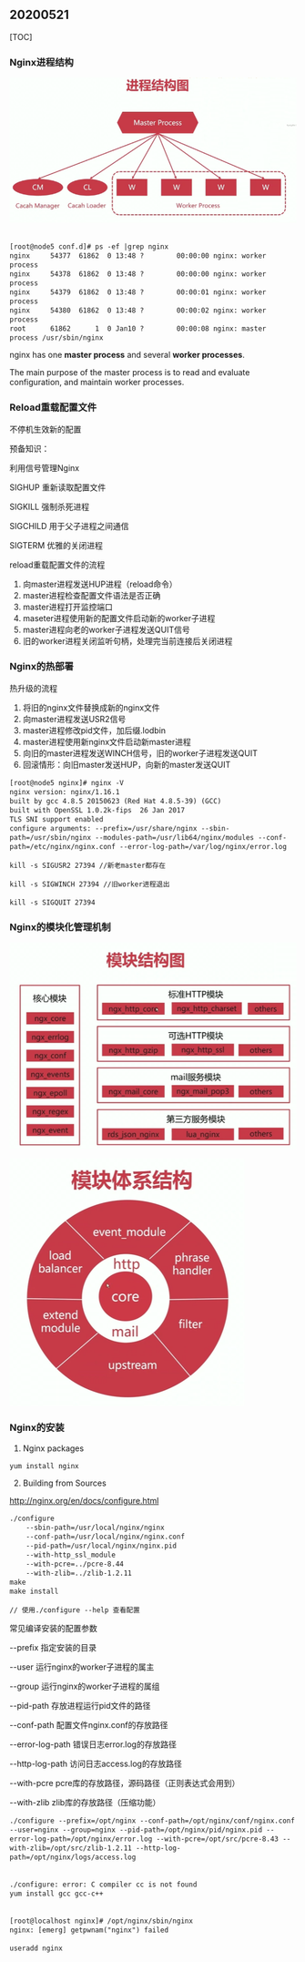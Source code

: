## 20200521

[TOC]

### Nginx进程结构

![img](pics/nginx_20200521/企业微信截图_1590395034892.png)


```shell

[root@node5 conf.d]# ps -ef |grep nginx
nginx     54377  61862  0 13:48 ?        00:00:00 nginx: worker process
nginx     54378  61862  0 13:48 ?        00:00:00 nginx: worker process
nginx     54379  61862  0 13:48 ?        00:00:01 nginx: worker process
nginx     54380  61862  0 13:48 ?        00:00:02 nginx: worker process
root      61862      1  0 Jan10 ?        00:00:08 nginx: master process /usr/sbin/nginx

```

nginx has one **master process** and several **worker processes**. 

The main purpose of the master process is to read and evaluate configuration, and maintain worker processes.



### Reload重载配置文件

不停机生效新的配置



预备知识：

利用信号管理Nginx

SIGHUP 重新读取配置文件

SIGKILL  强制杀死进程

SIGCHILD 用于父子进程之间通信

SIGTERM 优雅的关闭进程



reload重载配置文件的流程

1. 向master进程发送HUP进程（reload命令）
2. master进程检查配置文件语法是否正确
3. master进程打开监控端口
4. maseter进程使用新的配置文件启动新的worker子进程
5. master进程向老的worker子进程发送QUIT信号
6. 旧的worker进程关闭监听句柄，处理完当前连接后关闭进程



### Nginx的热部署

热升级的流程

1. 将旧的nginx文件替换成新的nginx文件
2. 向master进程发送USR2信号
3. master进程修改pid文件，加后缀.lodbin
4. master进程使用新nginx文件启动新master进程
5. 向旧的master进程发送WINCH信号，旧的worker子进程发送QUIT
6. 回滚情形：向旧master发送HUP，向新的master发送QUIT

```shell
[root@node5 nginx]# nginx -V
nginx version: nginx/1.16.1
built by gcc 4.8.5 20150623 (Red Hat 4.8.5-39) (GCC) 
built with OpenSSL 1.0.2k-fips  26 Jan 2017
TLS SNI support enabled
configure arguments: --prefix=/usr/share/nginx --sbin-path=/usr/sbin/nginx --modules-path=/usr/lib64/nginx/modules --conf-path=/etc/nginx/nginx.conf --error-log-path=/var/log/nginx/error.log 

kill -s SIGUSR2 27394 //新老master都存在

kill -s SIGWINCH 27394 //旧worker进程退出

kill -s SIGQUIT 27394
```



### Nginx的模块化管理机制

![img](pics/nginx_20200521/企业微信截图_15903951297735.png)

![img](pics/nginx_20200521/企业微信截图_15903951697999.png)

### Nginx的安装

1. Nginx packages

```shell
yum install nginx
```

2. Building from Sources

http://nginx.org/en/docs/configure.html

```shell
./configure
    --sbin-path=/usr/local/nginx/nginx
    --conf-path=/usr/local/nginx/nginx.conf
    --pid-path=/usr/local/nginx/nginx.pid
    --with-http_ssl_module
    --with-pcre=../pcre-8.44
    --with-zlib=../zlib-1.2.11
make
make install

// 使用./configure --help 查看配置
```

常见编译安装的配置参数

--prefix	指定安装的目录

--user	运行nginx的worker子进程的属主

--group	运行nginx的worker子进程的属组

--pid-path	存放进程运行pid文件的路径

--conf-path	配置文件nginx.conf的存放路径

--error-log-path	错误日志error.log的存放路径

--http-log-path	访问日志access.log的存放路径

--with-pcre	pcre库的存放路径，源码路径（正则表达式会用到）

--with-zlib	zlib库的存放路径（压缩功能）



``` shell
./configure --prefix=/opt/nginx --conf-path=/opt/nginx/conf/nginx.conf --user=nginx --group=nginx --pid-path=/opt/nginx/pid/nginx.pid --error-log-path=/opt/nginx/error.log --with-pcre=/opt/src/pcre-8.43 --with-zlib=/opt/src/zlib-1.2.11 --http-log-path=/opt/nginx/logs/access.log


./configure: error: C compiler cc is not found
yum install gcc gcc-c++


[root@localhost nginx]# /opt/nginx/sbin/nginx 
nginx: [emerg] getpwnam("nginx") failed

useradd nginx

```

